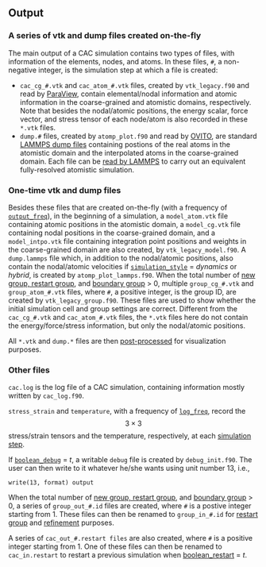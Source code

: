 ## Output

### A series of vtk and dump files created on-the-fly

The main output of a CAC simulation contains two types of files, with information of the elements, nodes, and atoms. In these files, `#`, a non-negative integer, is the simulation step at which a file is created:

* `cac_cg_#.vtk` and `cac_atom_#.vtk` files, created by `vtk_legacy.f90` and read by [ParaView](../chapter6/paraview.md), contain elemental/nodal information and atomic information in the coarse-grained and atomistic domains, respectively. Note that besides the nodal/atomic positions, the energy scalar, force vector, and stress tensor of each node/atom is also recorded in these `*.vtk` files. 
* `dump.#` files, created by `atomp_plot.f90` and read by [OVITO](../chapter6/ovito.md), are standard [LAMMPS dump files](http://lammps.sandia.gov/doc/dump.html) containing postions of the real atoms in the atomistic domain and the interpolated atoms in the coarse-grained domain. Each file can be [read by LAMMPS](http://lammps.sandia.gov/doc/read_dump.html) to carry out an equivalent fully-resolved atomistic simulation.

### One-time vtk and dump files 

Besides these files that are created on-the-fly (with a frequency of [`output_freq`](../chapter5/dump.md)), in the beginning of a simulation, a `model_atom.vtk` file containing atomic positions in the atomistic domain, a `model_cg.vtk` file containing nodal positions in the coarse-grained domain, and a `model_intpo.vtk` file containing integration point positions and weights in the coarse-grained domain are also created, by `vtk_legacy_model.f90`. A `dump.lammps` file which, in addition to the nodal/atomic positions, also contain the nodal/atomic velocities if [`simulation_style`](../chapter5/simulator.md) = _dynamics_ or _hybrid_, is created by `atomp_plot_lammps.f90`. When the total number of [new group, restart group](../chapter5/group_num.md), and [boundary group](../chapter5/bd_group.md) > 0, multiple `group_cg_#.vtk` and `group_atom_#.vtk` files, where `#`, a positive integer, is the group ID, are created by `vtk_legacy_group.f90`. These files are used to show whether the initial simulation cell and group settings are correct. Different from the `cac_cg_#.vtk` and `cac_atom_#.vtk` files, the `*.vtk` files here do not contain the energy/force/stress information, but only the nodal/atomic positions.

All `*.vtk` and `dump.*` files are then [post-processed](../chapter6/README.md) for visualization purposes.

### Other files

`cac.log` is the log file of a CAC simulation, containing information mostly written by `cac_log.f90`.

`stress_strain` and `temperature`, with a frequency of [`log_freq`](../chapter5/dump.md), record the $$3\times 3$$ stress/strain tensors and the temperature, respectively, at each [simulation step](../chapter5/run.md).

If [`boolean_debug`](../chapter5/debug.md) = _t_, a writable `debug` file is created by `debug_init.f90`. The user can then write to it whatever he/she wants using unit number 13, i.e.,

	write(13, format) output

When the total number of [new group, restart group](../chapter5/group_num.md), and [boundary group](../chapter5/bd_group.md) > 0, a series of `group_out_#.id` files are created, where `#` is a postive integer starting from 1. These files can then be renamed to `group_in_#.id` for [restart group](../chapter5/group.md) and [refinement](../chapter5/refine.md) purposes.

A series of `cac_out_#.restart files` are also created, where `#` is a positive integer starting from 1. One of these files can then be renamed to `cac_in.restart` to restart a previous simulation when [boolean_restart](../chapter5/restart.md) = _t_.